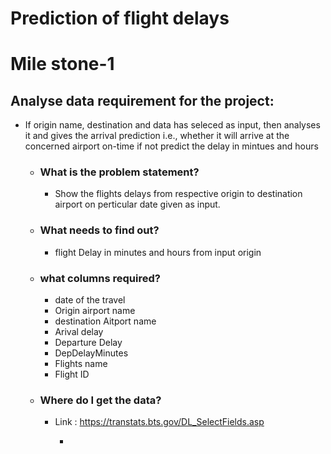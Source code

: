 # Prediction of flight delays

# **Mile stone-1**

## Analyse data requirement for the project:
- If origin name, destination and data has seleced as input, then analyses it and gives the arrival prediction i.e., whether it will arrive at the concerned airport on-time if not predict the delay in mintues and hours 


   - ### What is the problem statement?
     - Show the flights delays from respective origin to destination airport on perticular date given as input.
        
   - ### What needs to find out?
      - flight Delay in minutes and hours from input origin
        
   - ### what columns required?
      - date of the travel
      - Origin airport name
      - destination Aitport name
      - Arival delay
      - Departure Delay
      - DepDelayMinutes         
      - Flights name
      - Flight ID

   - ### Where do I get the data?
      - Link : https://transtats.bts.gov/DL_SelectFields.asp
        
        - 
        
        
